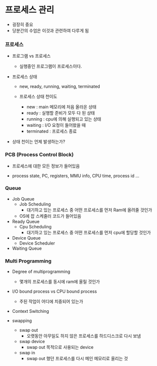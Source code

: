 # 프로세스 관리
 - 굉장히 중요
 - 당분간의 수업은 이것과 관련하여 다루게 됨

### 프로세스
 - 프로그램 vs 프로세스
   - 실행중인 프로그램이 프로세스이다.
   
 - 프로세스 상태
 
   - new, ready, running, waiting, terminated
   
   - 프로세스 상태 천이도
     - new : main 메모리에 처음 올라온 상태
     - ready : 실행할 준비가 모두 다 된 상태
     - running : cpu에 의해 실행되고 있는 상태
     - waiting : I/O 요청이 들어왔을 때
     - terminated : 프로세스 종료
  
 - 상태 천이는 언제 발생하는가?


### PCB (Process Control Block)
- 프로세스에 대한 모든 정보가 들어있음

- process state, PC, registers, MMU info, CPU time, process id ...


### Queue

- Job Queue
  - Job Scheduling
    - 대기하고 있는 프로세스 중 어떤 프로세스를 먼저 Ram에 올려줄 것인가
  - OS에 잡 스케줄러 코드가 들어있음
- Ready Queue
  - Cpu Scheduling
    - 대기하고 있는 프로세스 중 어떤 프로세스를 먼저 cpu에 할당할 것인가
- Device Queue
  - Device Scheduler
- Waiting Queue


### Multi Programming
- Degree of multiprogramming
  - 몇개의 프로세스를 동시에 ram에 올릴 것인가
  
- I/O bound process vs CPU bound process
  - 주된 작업이 어디에 치중되어 있는가
  
- Context Switching

- swapping
  - swap out
    - 오랫동안 아무일도 하지 않은 프로세스를 하드디스크로 다시 보냄
  - swap device
    - swap out 목적으로 사용되는 device
  - swap in
    - swap out 했던 프로세스를 다시 메인 메모리로 올리는 것

